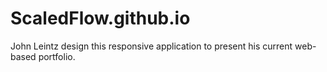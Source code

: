 # ScaledFlow.github.io

John Leintz design this responsive application to present his current web-based portfolio.
